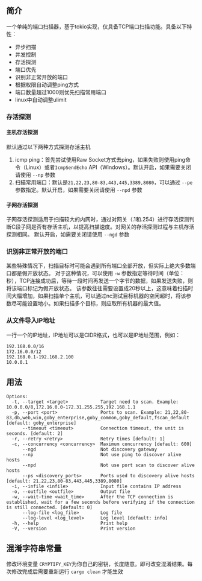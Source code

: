 ## 简介
一个单纯的端口扫描器，基于tokio实现，仅具备TCP端口扫描功能。具备以下特性：
- 异步扫描
- 并发控制
- 存活探测
- 端口优先
- 识别非正常开放的端口
- 根据权限自动调整ping方式
- 端口数量超过1000则优先扫描常用端口
- linux中自动调整ulimit

### 存活探测
#### 主机存活探测
默认通过以下两种方式探测存活主机
1. icmp ping：首先尝试使用Raw Socket方式去ping，如果失败则使用ping命令（Linux）或者`IcmpSendEcho` API（Windows）。默认开启，如果需要关闭请使用 `--np` 参数
2. 扫描常用端口：默认是`21,22,23,80-83,443,445,3389,8080`，可以通过 `--pe`参数指定。默认开启，如果需要关闭请使用 `--npd` 参数

#### 子网存活探测
子网存活探测适用于扫描较大的内网时，通过对网关（.1和.254）进行存活探测判断C段子网是否有存活主机，以提高扫描速度。对网关的存活探测过程与主机存活探测相同。
默认开启，如需要关闭请使用 `--ngd` 参数

### 识别非正常开放的端口
某些特殊情况下，扫描目标时可能会遇到所有端口全部开放，但实际上绝大多数端口都是假开放状态。
对于这种情况，可以使用 `-w` 参数指定等待时间（单位：秒），TCP连接成功后，等待一段时间再发送一个字节的数据，如果发送失败，则将该端口标记为假开放状态。
该参数往往需要设置成20秒以上，这意味着扫描时间大幅增加，如果扫描单个主机，可以通过nc测试目标机器的空闲超时，将该参数尽可能设置地小。如果扫描多个目标，则应取所有机器的最大值。


### 从文件导入IP地址
一行一个的IP地址，IP地址可以是CIDR格式，也可以是IP地址范围，例如：
```
192.168.0.0/16
172.16.0.0/12
192.168.0.1-192.168.2.100
10.0.0.1
```

## 用法
```shell
Options:
  -t, --target <target>            Target need to scan. Example: 10.0.0.0/8,172.16.0.0-172.31.255.255,192.168.1.1
  -p, --port <port>                Ports to scan. Example: 21,22,80-83,db,web,win,goby_enterprise,goby_common,goby_default,fscan_default [default: goby_enterprise]
      --timeout <timeout>          Connection timeout, the unit is seconds. [default: 2]
  -r, --retry <retry>              Retry times [default: 1]
  -c, --concurrency <concurrency>  Maximum concurrency [default: 600]
      --ngd                        Not discovery gateway
      --np                         Not use ping to discover alive hosts
      --npd                        Not use port scan to discover alive hosts
      --ps <discovery_ports>       Ports used to discovery alive hosts [default: 21,22,23,80-83,443,445,3389,8080]
  -i, --infile <infile>            Input file contains IP address
  -o, --outfile <outfile>          Output file
  -w, --wait-time <wait_time>      After the TCP connection is established, wait for a few seconds before verifying if the connection is still connected. [default: 0]
      --log-file <log_file>        Log file
      --log-level <log_level>      Log level [default: info]
  -h, --help                       Print help
  -V, --version                    Print version
```

## 混淆字符串常量
修改环境变量 `CRYPTIFY_KEY`为你自己的密钥，长度随意。即可改变混淆结果。每次修改完成后需要重新运行 `cargo clean` 才能生效